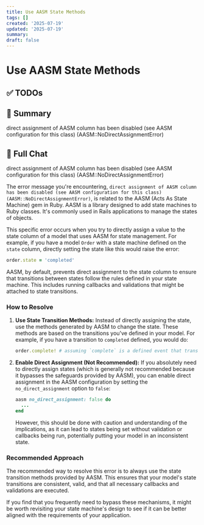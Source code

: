 ```yaml
---
title: Use AASM State Methods
tags: []
created: '2025-07-19'
updated: '2025-07-19'
summary:
draft: false
---
```


# Use AASM State Methods

## ✅ TODOs


## 📌 Summary
direct assignment of AASM column has been disabled (see AASM configuration for this class) (AASM::NoDirectAssignmentError)

## 🧠 Full Chat


direct assignment of AASM column has been disabled (see AASM configuration for this class) (AASM::NoDirectAssignmentError)

The error message you're encountering, `direct assignment of AASM column has been disabled (see AASM configuration for this class) (AASM::NoDirectAssignmentError)`, is related to the AASM (Acts As State Machine) gem in Ruby. AASM is a library designed to add state machines to Ruby classes. It's commonly used in Rails applications to manage the states of objects.

This specific error occurs when you try to directly assign a value to the state column of a model that uses AASM for state management. For example, if you have a model `Order` with a state machine defined on the `state` column, directly setting the state like this would raise the error:

```ruby
order.state = 'completed'
```

AASM, by default, prevents direct assignment to the state column to ensure that transitions between states follow the rules defined in your state machine. This includes running callbacks and validations that might be attached to state transitions.

### How to Resolve

1. **Use State Transition Methods:** Instead of directly assigning the state, use the methods generated by AASM to change the state. These methods are based on the transitions you've defined in your model. For example, if you have a transition to `completed` defined, you would do:

    ```ruby
    order.complete! # assuming `complete` is a defined event that transitions to `completed` state
    ```

2. **Enable Direct Assignment (Not Recommended):** If you absolutely need to directly assign states (which is generally not recommended because it bypasses the safeguards provided by AASM), you can enable direct assignment in the AASM configuration by setting the `no_direct_assignment` option to `false`:

    ```ruby
    aasm no_direct_assignment: false do
      ...
    end
    ```

    However, this should be done with caution and understanding of the implications, as it can lead to states being set without validation or callbacks being run, potentially putting your model in an inconsistent state.

### Recommended Approach

The recommended way to resolve this error is to always use the state transition methods provided by AASM. This ensures that your model's state transitions are consistent, valid, and that all necessary callbacks and validations are executed.

If you find that you frequently need to bypass these mechanisms, it might be worth revisiting your state machine's design to see if it can be better aligned with the requirements of your application.
